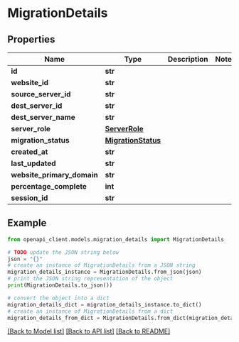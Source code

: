 # MigrationDetails


## Properties

Name | Type | Description | Notes
------------ | ------------- | ------------- | -------------
**id** | **str** |  | 
**website_id** | **str** |  | 
**source_server_id** | **str** |  | 
**dest_server_id** | **str** |  | 
**dest_server_name** | **str** |  | 
**server_role** | [**ServerRole**](ServerRole.md) |  | 
**migration_status** | [**MigrationStatus**](MigrationStatus.md) |  | 
**created_at** | **str** |  | 
**last_updated** | **str** |  | 
**website_primary_domain** | **str** |  | 
**percentage_complete** | **int** |  | 
**session_id** | **str** |  | 

## Example

```python
from openapi_client.models.migration_details import MigrationDetails

# TODO update the JSON string below
json = "{}"
# create an instance of MigrationDetails from a JSON string
migration_details_instance = MigrationDetails.from_json(json)
# print the JSON string representation of the object
print(MigrationDetails.to_json())

# convert the object into a dict
migration_details_dict = migration_details_instance.to_dict()
# create an instance of MigrationDetails from a dict
migration_details_from_dict = MigrationDetails.from_dict(migration_details_dict)
```
[[Back to Model list]](../README.md#documentation-for-models) [[Back to API list]](../README.md#documentation-for-api-endpoints) [[Back to README]](../README.md)


